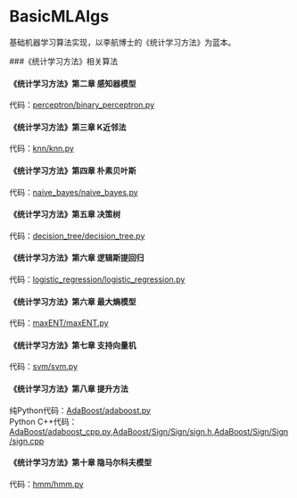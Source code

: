 <!--
@Author: JavenLau
@Date:   08-02-17
@Email:  javenlau@hotmail.com
@Last modified by:   JavenLau
@Last modified time: 08-18-17
-->

# BasicMLAlgs
基础机器学习算法实现，以李航博士的《统计学习方法》为蓝本。

###《统计学习方法》相关算法

#### 《统计学习方法》第二章 感知器模型
代码：[perceptron/binary_perceptron.py](https://github.com/WenDesi/lihang_book_algorithm/blob/master/perceptron/binary_perceptron.py)

#### 《统计学习方法》第三章 K近邻法
代码：[knn/knn.py](https://github.com/WenDesi/lihang_book_algorithm/blob/master/knn/knn.py)

#### 《统计学习方法》第四章 朴素贝叶斯
代码：[naive_bayes/naive_bayes.py](https://github.com/WenDesi/lihang_book_algorithm/blob/master/naive_bayes/naive_bayes.py)

#### 《统计学习方法》第五章 决策树
代码：[decision_tree/decision_tree.py](https://github.com/WenDesi/lihang_book_algorithm/blob/master/decision_tree/decision_tree.py)

#### 《统计学习方法》第六章 逻辑斯提回归
代码：[logistic_regression/logistic_regression.py](https://github.com/WenDesi/lihang_book_algorithm/blob/master/logistic_regression/logistic_regression.py)

#### 《统计学习方法》第六章 最大熵模型
代码：[maxENT/maxENT.py](https://github.com/WenDesi/lihang_book_algorithm/blob/master/maxENT/maxENT.py)

#### 《统计学习方法》第七章 支持向量机
代码：[svm/svm.py](https://github.com/WenDesi/lihang_book_algorithm/blob/master/svm/svm.py)

#### 《统计学习方法》第八章 提升方法
纯Python代码：[AdaBoost/adaboost.py](https://github.com/WenDesi/lihang_book_algorithm/blob/master/AdaBoost/adaboost.py)
<br>Python C++代码：[AdaBoost/adaboost_cpp.py](https://github.com/WenDesi/lihang_book_algorithm/blob/master/AdaBoost/adaboost_cpp.py),[AdaBoost/Sign/Sign/sign.h](https://github.com/WenDesi/lihang_book_algorithm/blob/master/AdaBoost/Sign/Sign/sign.h),[AdaBoost/Sign/Sign/sign.cpp](https://github.com/WenDesi/lihang_book_algorithm/blob/master/AdaBoost/Sign/Sign/sign.cpp)

#### 《统计学习方法》第十章 隐马尔科夫模型
代码：[hmm/hmm.py](https://github.com/WenDesi/lihang_book_algorithm/blob/master/hmm/hmm.py)


